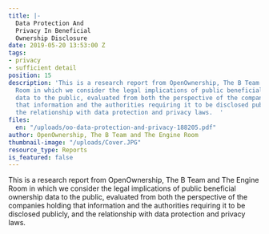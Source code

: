 ```yaml
---
title: |-
  Data Protection And
  Privacy In Beneficial
  Ownership Disclosure
date: 2019-05-20 13:53:00 Z
tags:
- privacy
- sufficient detail
position: 15
description: 'This is a research report from OpenOwnership, The B Team and The Engine
  Room in which we consider the legal implications of public beneficial ownership
  data to the public, evaluated from both the perspective of the companies holding
  that information and the authorities requiring it to be disclosed publicly, and
  the relationship with data protection and privacy laws.  '
files:
  en: "/uploads/oo-data-protection-and-privacy-188205.pdf"
author: OpenOwnership, The B Team and The Engine Room
thumbnail-image: "/uploads/Cover.JPG"
resource_type: Reports
is_featured: false
---
```


This is a research report from OpenOwnership, The B Team and The Engine Room in which we consider the legal implications of public beneficial ownership data to the public, evaluated from both the perspective of the companies holding that information and the authorities requiring it to be disclosed publicly, and the relationship with data protection and privacy laws.
